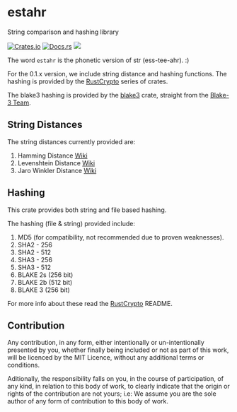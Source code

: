 # estahr
String comparison and hashing library

[![Crates.io](https://img.shields.io/crates/v/estahr.svg)](https://crates.io/crates/estahr)
[![Docs.rs](https://docs.rs/estahr/badge.svg)](https://docs.rs/estahr)
![](https://github.com/rapidclock/estahr/workflows/Rust/badge.svg)

The word `estahr` is the phonetic version of str (ess-tee-ahr). :)

For the 0.1.x version, we include string distance and hashing functions. The hashing is
provided by the [RustCrypto](https://github.com/RustCrypto/hashes) series of crates.

The blake3 hashing is provided by the [blake3](https://crates.io/crates/blake3) crate,
straight from the [Blake-3 Team](https://github.com/BLAKE3-team/BLAKE3).

## String Distances
The string distances currently provided are:
1. Hamming Distance [Wiki](https://en.wikipedia.org/wiki/Hamming_distance)
2. Levenshtein Distance [Wiki](https://en.wikipedia.org/wiki/Levenshtein_distance)
3. Jaro Winkler Distance [Wiki](https://en.wikipedia.org/wiki/Jaro-Winkler_distance)

## Hashing
This crate provides both string and file based hashing.

The hashing (file & string) provided include:
1. MD5 (for compatibility, not recommended due to proven weaknesses).
2. SHA2 - 256
3. SHA2 - 512
4. SHA3 - 256
5. SHA3 - 512
6. BLAKE 2s (256 bit)
7. BLAKE 2b (512 bit)
8. BLAKE 3 (256 bit)

For more info about these read the [RustCrypto](https://github.com/RustCrypto/hashes) README.


## Contribution

Any contribution, in any form, either intentionally or un-intentionally presented by you, whether finally being included or not as part of this work, will be licenced by the MIT Licence, without any additional terms or conditions.

Aditionally, the responsibility falls on you, in the course of participation, of any kind, in relation to this body of work, to clearly indicate that the origin or rights of the contribution are not yours; i.e: We assume you are the sole author of any form of contribution to this body of work.
